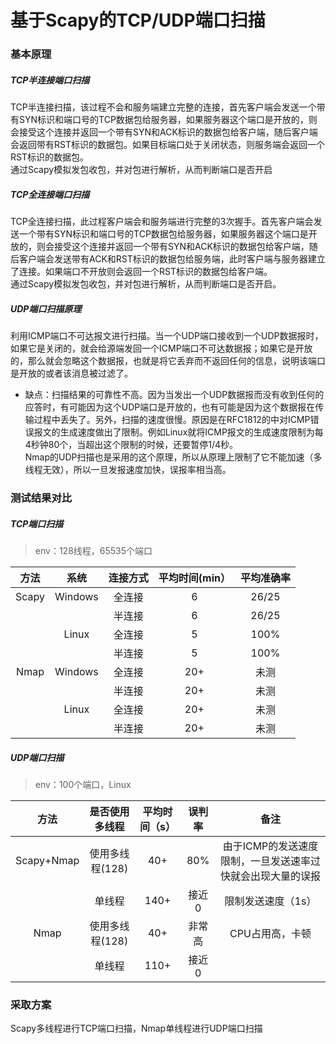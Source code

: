 # 基于Scapy的TCP/UDP端口扫描
### 基本原理
##### TCP半连接端口扫描 
TCP半连接扫描，该过程不会和服务端建立完整的连接，首先客户端会发送一个带有SYN标识和端口号的TCP数据包给服务器，如果服务器这个端口是开放的，则会接受这个连接并返回一个带有SYN和ACK标识的数据包给客户端，随后客户端会返回带有RST标识的数据包。如果目标端口处于关闭状态，则服务端会返回一个RST标识的数据包。  
通过Scapy模拟发包收包，并对包进行解析，从而判断端口是否开启

##### TCP全连接端口扫描
TCP全连接扫描，此过程客户端会和服务端进行完整的3次握手。首先客户端会发送一个带有SYN标识和端口号的TCP数据包给服务器，如果服务器这个端口是开放的，则会接受这个连接并返回一个带有SYN和ACK标识的数据包给客户端，随后客户端会发送带有ACK和RST标识的数据包给服务端，此时客户端与服务器建立了连接。如果端口不开放则会返回一个RST标识的数据包给客户端。  
通过Scapy模拟发包收包，并对包进行解析，从而判断端口是否开启。

##### UDP端口扫描原理
利用ICMP端口不可达报文进行扫描。当一个UDP端口接收到一个UDP数据报时，如果它是关闭的，就会给源端发回一个ICMP端口不可达数据报；如果它是开放的，那么就会忽略这个数据报，也就是将它丢弃而不返回任何的信息，说明该端口是开放的或者该消息被过滤了。   
* 缺点：扫描结果的可靠性不高。因为当发出一个UDP数据报而没有收到任何的应答时，有可能因为这个UDP端口是开放的，也有可能是因为这个数据报在传输过程中丢失了。另外，扫描的速度很慢。原因是在RFC1812的中对ICMP错误报文的生成速度做出了限制。例如Linux就将ICMP报文的生成速度限制为每4秒钟80个，当超出这个限制的时候，还要暂停1/4秒。    
Nmap的UDP扫描也是采用的这个原理，所以从原理上限制了它不能加速（多线程无效），所以一旦发报速度加快，误报率相当高。

### 测试结果对比
##### TCP端口扫描
> env：128线程，65535个端口  
  
| 方法    | 系统   |连接方式	 | 平均时间(min） |	平均准确率 |  
| :-----: | :-----: | :-----: | :-----: | :-----: |  
|Scapy	| Windows |全连接 |6	| 26/25 | 
|	|         |半连接 |6	| 26/25 |
|	|Linux	  |全连接 |5       |100% |
|	|	  |半连接 |5	|100% |
|Nmap	|Windows  |全连接 |20+	|未测 |
|	|	  |半连接 |20+	|未测|
|	|Linux	  |全连接 |20+	|未测|
|	|	  |半连接 |20+	|未测|

##### UDP端口扫描
> env：100个端口，Linux
  
| 方法 |是否使用多线程|平均时间（s）| 误判率 | 备注 |  
| :-----: | :-----: | :-----: | :-----: | :-----: |  
|Scapy+Nmap	| 使用多线程(128)|40+ |80%| 由于ICMP的发送速度限制，一旦发送速率过快就会出现大量的误报 | 
|	| 单线程  |140+|接近0|  限制发送速度（1s）|
|Nmap	|使用多线程(128)  |40+ |非常高|CPU占用高，卡顿 |
|	|	单线程  |110+ |接近0	||

### 采取方案
Scapy多线程进行TCP端口扫描，Nmap单线程进行UDP端口扫描
